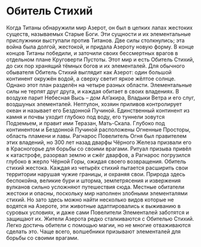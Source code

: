 # Обитель Стихий
Когда Титаны обнаружили мир Азерот, он был в цепких лапах жестоких существ, называемых Старые Боги. Эти сущности и их элементальные прислужники выступали против Титанов. Две силы столкнулись; эта война была долгой, жестокой, и придала Азероту новую форму. В конце концов Титаны победили, и заточили своих бессмертных врагов в отдельном плане Круговерти Пустоты. Этот мир и есть Обитель Стихий, до сих пор хранящий тёмных богов и их элементалей.
Для обычного обывателя Обитель Стихий выглядит как Азерот: один большой континент окружён водой, а сверху светит яркое жёлтое солнце. Однако этот план разделён на четыре разных области. Элементальные силы не терпят друг друга, и каждая обитает в своих владениях.
В воздухе парит Небесная Высь – дом Ал’акира, Владыки Ветра и его слуг, воздшуных элементалей. Нептулон, хозяин приливов контролирует океан и называет его Бездонной Пучиной. Единственный континент из камня и почвы уходит глубоко под воду, его туннели зовутся Подземьем, и правит ими Теразан, Мать-Скала. Глубоко под континентом и Бездонной Пучиной расположены Огненные Просторы, область пламени и лавы. Рагнарос Повелитель Огня был правителем этих владений, но 300 лет назад дварфы Чёрного Железа призвали его в Красногорье для борьбы со своими врагами. Ритуал призыва привёл к катастрофе, разорвал землю и сжёг дварфов, а Рагнарос погрузился глубоко в жерло Чёрной Горы, ожидая своего возвращения.
Обитель стихий жестока. Каждая из четырёх стихий пытается расширить свои территории нарушая чужие границы, и охраняя свои.  Природа здесь беспокойна, великие бури и шторма, землетрясения и извержения вулканов сильно усложняют путешествия сюда. Местные обитатели жестоки и опасны, поскольку мир наполнен злобными элементалями стихий. Но зато здесь можно найти несколько видов которые не водятся на Азероте, эти животные адаптировались к выживанию в суровых условиях, и даже сами Повелители Элементалей заботятся и защищают их. 
Жители Азерота редко сталкиваются с Обителью Стихий. Легко достичь обители с помощью магии, но не многие отваживаются сделать это. Чаще всего, волшебники призывают элементалей для борьбы со своими врагами.
